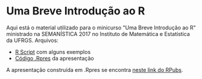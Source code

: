 # Uma Breve Introdução ao R
Aqui está o material utilizado para o minicurso "Uma Breve Introdução ao R" ministrado na SEMANÍSTICA 2017 no Instituto de Matemática e Estatística da UFRGS.
Arquivos:
- <a href="/intro_R/blob/master/intro_ao_R.R">R Script</a> com alguns exemplos
- <a href="/intro_ao_R.Rpres">Código .Rpres</a> da apresentação

A apresentação construída em .Rpres se encontra <a href="http://rpubs.com/brunamdalmoro/intro_R">neste link do RPubs</a>.

